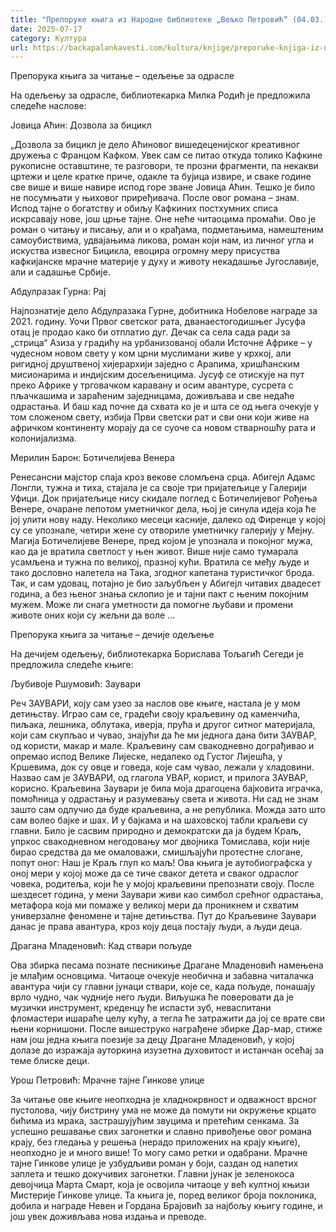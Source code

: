 ```yaml
---
title: "Препоруке књига из Народне библиотеке „Вељко Петровић“ (04.03.)"
date: 2025-07-17
category: Култура
url: https://backapalankavesti.com/kultura/knjige/preporuke-knjiga-iz-narodne-biblioteke-veljko-petrovic-04-03-2/
---
```


Препорука књига за читање – одељење за одрасле

На одељењу за одрасле, библиотекарка Милка Родић је предложила следеће наслове:

Јовица Аћин: Дозвола за бицикл

„Дозвола за бицикл је дело Аћиновог вишедеценијског креативног дружења с Францом Кафком. Увек сам се питао откуда толико Кафкине рукописне оставштине, те разговори, те прозни фрагменти, па некакви цртежи и целе кратке приче, одакле та бујица извире, и сваке године све више и више навире испод горе зване Јовица Аћин. Тешко је било не посумњати у њиховог приређивача. После овог романа – знам. Испод тајне о богатству и обиљу Кафкиних постхумних списа искрсавају нове, још црње тајне. Оне неће читаоцима промаћи. Ово је роман о читању и писању, али и о крађама, подметањима, намештеним самоубиствима, удвајањима ликова, роман који нам, из личног угла и искуства извесног Бицикла, евоцира огромну меру присуства кафкијанске мрачне материје у духу и животу некадашње Југославије, али и садашње Србије.

Абдулразак Гурна: Рај

Најпознатије дело Абдулразака Гурне, добитника Нобелове награде за 2021. годину. Уочи Првог светског рата, дванаестогодишњег Јусуфа отац је продао како би отплатио дуг. Дечак са села сада ради за „стрица“ Азиза у градићу на урбанизованој обали Источне Африке – у чудесном новом свету у ком црни муслимани живе у крхкој, али ригидној друштвеној хијерархији заједно с Арапима, хришћанским мисионарима и индијским досељеницима. Јусуф се отискује на пут преко Африке у трговачком каравану и осим авантуре, сусрета с пљачкашима и зараћеним заједницама, доживљава и све недаће одрастања. И баш кад почне да схвата ко је и шта се од њега очекује у том сложеном свету, избија Први светски рат и сви они који живе на афричком континенту морају да се суоче са новом стварношћу рата и колонијализма.

Мерилин Барон: Ботичелијева Bенера

Ренесансни мајстор спаја кроз векове сломљена срца. Абигејл Адамс Лонгли, тужна и тиха, стајала је са своје три пријатељице у Галерији Уфици. Док пријатељице нису скидале поглед с Ботичелијевог Рођења Венере, очаране лепотом уметничког дела, њој је синула идеја која ће јој улити нову наду. Неколико месеци касније, далеко од Фиренце у којој су се упознале, четири жене су отвориле уметничку галерију у Мејну. Магија Ботичелијеве Венере, пред којом је упознала и покојног мужа, као да је вратила светлост у њен живот. Више није само тумарала усамљена и тужна по великој, празној кући. Вратила се међу људе и тако дословно налетела на Така, згодног капетана туристичког брода. Так, и сам удовац, потајно је био заљубљен у Абигејл читавих двадесет година, а без њеног знања склопио је и тајни пакт с њеним покојним мужем. Може ли снага уметности да помогне љубави и промени животе оних који су жељни да воле …

Препорука књига за читање – дечије одељење

На дечијем одељењу, библиотекарка Борислава Тољагић Сегеди је предложила следеће књиге:

Љубивоје Ршумовић: Заувари

Реч ЗАУВАРИ, коју сам узео за наслов ове књиге, настала је у мом детињству. Играо сам се, градећи своју краљевину од каменчића, пиљака, лешника, облутака, иверја, прућа и другог ситног материјала, који сам скупљао и чувао, знајући да ће ми једнога дана бити ЗАУВАР, од користи, макар и мале. Краљевину сам свакодневно дограђивао и опремао испод Велике Лијеске, недалеко од Густог Лијешћа, у Кршевима, док су овце и говеда, које сам чувао, лежали у хладовини. Назвао сам је ЗАУВАРИ, од глагола УВАР, корист, и прилога ЗАУВАР, корисно. Краљевина Заувари је била моја драгоцена бајковита играчка, помоћница у одрастању и разумевању света и живота. Ни сад не знам зашто сам одлучио да буде краљевина, а не република. Можда зато што сам волео бајке и шах. И у бајкама и на шаховској табли краљеви су главни. Било је сасвим природно и демократски да ја будем Краљ, упркос свакодневном негодовању мог двојника Томислава, који није бирао средства да ме омаловажи, смишљајући протестне слогане, попут оног: Наш је Краљ глуп ко маљ! Ова књига је аутобиографска у оној мери у којој може да се тиче сваког детета и сваког одраслог човека, родитеља, који ће у мојој краљевини препознати своју. После шездесет година, у мени Заувари живи као симбол срећног одрастања, метафора која ми помаже у великој мери да проникнем и схватим универзалне феномене и тајне детињства. Пут до Краљевине Заувари данас је права авантура, кроз коју деца постају људи, а људи деца.

Драгана Младеновић: Кад ствари пољуде

Ова збирка песама познате песникиње Драгане Младеновић намењена је млађим основцима. Читаоце очекује необична и забавна читалачка авантура чији су главни јунаци ствари, које се, када пољуде, понашају врло чудно, чак чудније него људи. Виљушка ће поверовати да је музички инструмент, креденцу ће испасти зуб, неваспитани фломастери ишараће целу кућу, а тегла ће затражити да јој се врате сви њени корнишони. После вишеструко награђене збирке Дар-мар, стиже нам још једна књига поезије за децу Драгане Младеновић, у којој долазе до изражаја ауторкина изузетна духовитост и истанчан осећај за теме блиске деци.

Урош Петровић: Мрачне тајне Гинкове улице

За читање ове књиге неопходна је хладнокрвност и одважност врсног пустолова, чију бистрину ума не може да помути ни окружење крцато бићима из мрака, застрашујућим звуцима и претећим сенкама. За успешно решавање свих загонетки и славно привођење овог романа крају, без гледања у решења (нерадо приложених на крају књиге), неопходно је и много више! То могу само ретки и одабрани. Мрачне тајне Гинкове улице је узбудљиви роман у боји, саздан од напетих заплета и тешко докучивих загонетки. Главни јунак је зеленокоса девојчица Марта Смарт, која је освојила читаоце у већ култној књизи Мистерије Гинкове улице. Та књига је, поред великог броја поклоника, добила и награде Невен и Гордана Брајовић за најбољу књигу године, и још увек доживљава нова издања и преводе.
